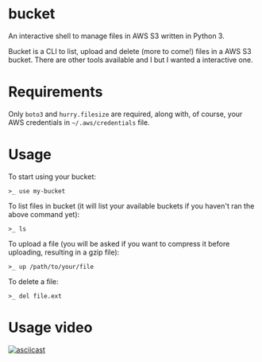 # bucket
An interactive shell to manage files in AWS S3 written in Python 3.


Bucket is a CLI to list, upload and delete (more to come!) files in a AWS S3 bucket. There are other tools available and I but I wanted a interactive one.

# Requirements
Only `boto3` and `hurry.filesize` are required, along with, of course, your AWS credentials in `~/.aws/credentials` file.

# Usage
To start using your bucket: 

`>_ use my-bucket`

To list files in bucket (it will list your available buckets if you haven't ran the above command yet): 

`>_ ls`

To upload a file (you will be asked if you want to compress it before uploading, resulting in a gzip file): 

`>_ up /path/to/your/file`

To delete a file:

`>_ del file.ext`

# Usage video
[![asciicast](https://asciinema.org/a/ci8ew38fuyqpbcsln4bc2a2le.png)](https://asciinema.org/a/ci8ew38fuyqpbcsln4bc2a2le)
